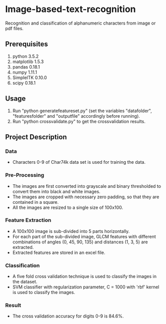 # Image-based-text-recognition
Recognition and classification of alphanumeric characters from image or pdf files.

## Prerequisites
1. python 3.5.2
2. matplotlib 1.5.3
3. pandas 0.18.1
4. numpy 1.11.1
5. SimpleITK 0.10.0
6. scipy 0.18.1

## Usage
1. Run "python generatefeatureset.py" (set the variables "datafolder", "featuresfolder" and "outputfile" accordingly before running).
2. Run "python crossvalidate.py" to get the crossvalidation results.

## Project Description

### Data
* Characters 0-9 of Char74k data set is used for training the data.

### Pre-Processing
* The images are first converted into grayscale and binary thresholded to convert them into black and white images.
* The images are cropped with necessary zero padding, so that they are contained in a square.
* All the images are resized to a single size of 100x100. 

### Feature Extraction
* A 100x100 image is sub-divided into 5 parts horizontally.
* For each part of the sub-divided image, GLCM features with different combinations of angles (0, 45, 90, 135) and distances (1, 3, 5) are extracted.
* Extracted features are stored in an excel file.

### Classification
* A five fold cross validation technique is used to classify the images in the dataset.
* SVM classifier with regularization parameter, C = 1000 with 'rbf' kernel is used to classify the images.

### Result
* The cross validation accuracy for digits 0-9 is 84.6%.
